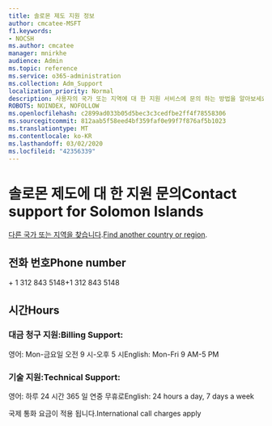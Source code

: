 ```yaml
---
title: 솔로몬 제도 지원 정보
author: cmcatee-MSFT
f1.keywords:
- NOCSH
ms.author: cmcatee
manager: mnirkhe
audience: Admin
ms.topic: reference
ms.service: o365-administration
ms.collection: Adm_Support
localization_priority: Normal
description: 사용자의 국가 또는 지역에 대 한 지원 서비스에 문의 하는 방법을 알아보세요.
ROBOTS: NOINDEX, NOFOLLOW
ms.openlocfilehash: c2899ad033b05d5bec3c3cedfbe2ff4f78558306
ms.sourcegitcommit: 812aab5f58eed4bf359faf0e99f7f876af5b1023
ms.translationtype: MT
ms.contentlocale: ko-KR
ms.lasthandoff: 03/02/2020
ms.locfileid: "42356339"
---
```

# <a name="contact-support-for-solomon-islands"></a><span data-ttu-id="af48d-103">솔로몬 제도에 대 한 지원 문의</span><span class="sxs-lookup"><span data-stu-id="af48d-103">Contact support for Solomon Islands</span></span>

<span data-ttu-id="af48d-104">[다른 국가 또는 지역을 찾습니다](../contact-support-for-business-products.md).</span><span class="sxs-lookup"><span data-stu-id="af48d-104">[Find another country or region](../contact-support-for-business-products.md).</span></span>

## <a name="phone-number"></a><span data-ttu-id="af48d-105">전화 번호</span><span class="sxs-lookup"><span data-stu-id="af48d-105">Phone number</span></span>
<span data-ttu-id="af48d-106">+ 1 312 843 5148</span><span class="sxs-lookup"><span data-stu-id="af48d-106">+1 312 843 5148</span></span>

## <a name="hours"></a><span data-ttu-id="af48d-107">시간</span><span class="sxs-lookup"><span data-stu-id="af48d-107">Hours</span></span>
### <a name="billing-support"></a><span data-ttu-id="af48d-108">대금 청구 지원:</span><span class="sxs-lookup"><span data-stu-id="af48d-108">Billing Support:</span></span>

<span data-ttu-id="af48d-109">영어: Mon-금요일 오전 9 시-오후 5 시</span><span class="sxs-lookup"><span data-stu-id="af48d-109">English: Mon-Fri 9 AM-5 PM</span></span>

### <a name="technical-support"></a><span data-ttu-id="af48d-110">기술 지원:</span><span class="sxs-lookup"><span data-stu-id="af48d-110">Technical Support:</span></span>

<span data-ttu-id="af48d-111">영어: 하루 24 시간 365 일 연중 무휴로</span><span class="sxs-lookup"><span data-stu-id="af48d-111">English: 24 hours a day, 7 days a week</span></span>

<span data-ttu-id="af48d-112">국제 통화 요금이 적용 됩니다.</span><span class="sxs-lookup"><span data-stu-id="af48d-112">International call charges apply</span></span>
